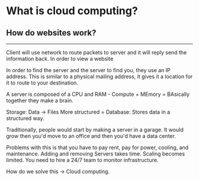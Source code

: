 # What is cloud computing?

## How do websites work?
---

Client will use network to route packets to server and it will reply send the information back. In order to view a website

In order to find the server and the server to find you, they use an IP address. This is similar to a physical mailing address, it gives it a location for it to route to your destination. 

A server is composed of a CPU and RAM - Compute + MEmory = BAsically together they make a brain. 

Storage: Data -> Files
More structured = Database: Stores data in a structured way.

Traditionally, people would start by making a server in a garage. It would grow then you'd move to an office and then you'd have a data center.

Problems with this is that you have to pay rent, pay for power, cooling, and maintenance. 
Adding and removing Servers takes time.
Scaling becomes limited.
You need to hire a 24/7 team to monitor infrastructure.

How do we solve this -> Cloud computing. 
